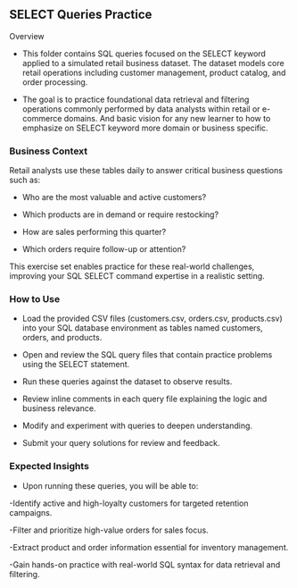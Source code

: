 ## SELECT Queries Practice
Overview
- This folder contains SQL queries focused on the SELECT keyword applied to a simulated retail business dataset. The dataset models core retail operations including customer management, product catalog, and order processing.

- The goal is to practice foundational data retrieval and filtering operations commonly performed by data analysts within retail or e-commerce domains. And basic vision for any new learner to how to emphasize on SELECT keyword more domain or business specific.


### Business Context

Retail analysts use these tables daily to answer critical business questions such as:

- Who are the most valuable and active customers?

- Which products are in demand or require restocking?

- How are sales performing this quarter?

- Which orders require follow-up or attention?


This exercise set enables practice for these real-world challenges, improving your SQL SELECT command expertise in a realistic setting.

### How to Use
- Load the provided CSV files (customers.csv, orders.csv, products.csv) into your SQL database environment as tables named customers, orders, and products.

 - Open and review the SQL query files that contain practice problems using the SELECT statement.

- Run these queries against the dataset to observe results.

- Review inline comments in each query file explaining the logic and business relevance.

- Modify and experiment with queries to deepen understanding.

- Submit your query solutions for review and feedback.

### Expected Insights
- Upon running these queries, you will be able to:

 -Identify active and high-loyalty customers for targeted retention campaigns.

 -Filter and prioritize high-value orders for sales focus.

 -Extract product and order information essential for inventory management.

 -Gain hands-on practice with real-world SQL syntax for data retrieval and filtering.
